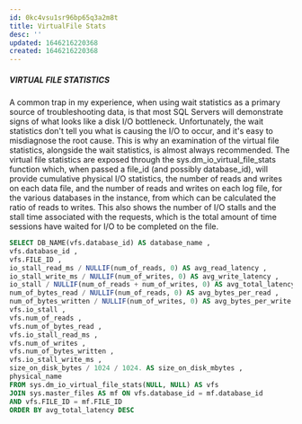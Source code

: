 ```yaml
---
id: 0kc4vsu1sr96bp65q3a2m8t
title: VirtualFile Stats
desc: ''
updated: 1646216220368
created: 1646216220368
---
```


##### VIRTUAL FILE STATISTICS
A common trap in my experience, when using wait statistics as a primary source of
troubleshooting data, is that most SQL Servers will demonstrate signs of what looks
like a disk I/O bottleneck. Unfortunately, the wait statistics don't tell you what
is causing the I/O to occur, and it's easy to misdiagnose the root cause.
This is why an examination of the virtual file statistics, alongside the wait statistics,
is almost always recommended. The virtual file statistics are exposed through the 
sys.dm_io_virtual_file_stats function which, when passed a file_id (and possibly database_id),
will provide cumulative physical I/O statistics, the number of reads and writes on each data
file, and the number of reads and writes on each log file, for the various databases
in the instance, from which can be calculated the ratio of reads to writes.
This also shows the number of I/O stalls and the stall time associated with
the requests, which is the total amount of time sessions have waited for I/O
to be completed on the file.

```SQL
SELECT DB_NAME(vfs.database_id) AS database_name ,
vfs.database_id ,
vfs.FILE_ID ,
io_stall_read_ms / NULLIF(num_of_reads, 0) AS avg_read_latency ,
io_stall_write_ms / NULLIF(num_of_writes, 0) AS avg_write_latency ,
io_stall / NULLIF(num_of_reads + num_of_writes, 0) AS avg_total_latency ,
num_of_bytes_read / NULLIF(num_of_reads, 0) AS avg_bytes_per_read ,
num_of_bytes_written / NULLIF(num_of_writes, 0) AS avg_bytes_per_write ,
vfs.io_stall ,
vfs.num_of_reads ,
vfs.num_of_bytes_read ,
vfs.io_stall_read_ms ,
vfs.num_of_writes ,
vfs.num_of_bytes_written ,
vfs.io_stall_write_ms ,
size_on_disk_bytes / 1024 / 1024. AS size_on_disk_mbytes ,
physical_name
FROM sys.dm_io_virtual_file_stats(NULL, NULL) AS vfs
JOIN sys.master_files AS mf ON vfs.database_id = mf.database_id
AND vfs.FILE_ID = mf.FILE_ID
ORDER BY avg_total_latency DESC
```
